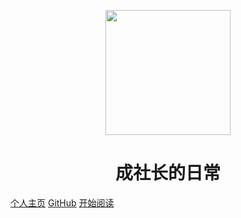 <p align="center">
<img src="http://www.wink.run:9090/background/icon.svg?X-Amz-Algorithm=AWS4-HMAC-SHA256&X-Amz-Credential=minioadmin%2F20200518%2F%2Fs3%2Faws4_request&X-Amz-Date=20200518T034922Z&X-Amz-Expires=432000&X-Amz-SignedHeaders=host&X-Amz-Signature=32b2c7e10ab4f570fb8d7b297bee1f4fe9e881f06e452f4f316921a51bb6a789" width="200" height="200"/>
</p>
<h1 align="center">成社长的日常</h1>

[个人主页](http://wink.run/)
[GitHub](https://github.com/2239489555)
[开始阅读](#成东日)




